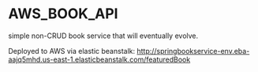 # AWS_BOOK_API
simple non-CRUD book service that will eventually evolve.

Deployed to AWS via elastic beanstalk:
http://springbookservice-env.eba-aajq5mhd.us-east-1.elasticbeanstalk.com/featuredBook

